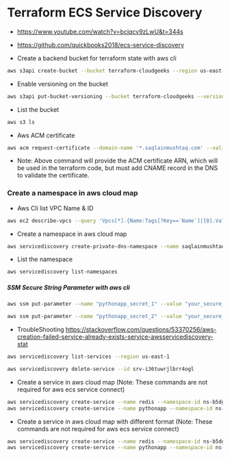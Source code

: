# Terraform ECS Service Discovery

- https://www.youtube.com/watch?v=bcjqcv9zLwU&t=344s
  
- https://github.com/quickbooks2018/ecs-service-discovery
  
- Create a backend bucket for terraform state with aws cli
```bash
aws s3api create-bucket --bucket terraform-cloudgeeks --region us-east-1
```

- Enable versioning on the bucket
```bash
aws s3api put-bucket-versioning --bucket terraform-cloudgeeks --versioning-configuration Status=Enabled
```

- List the bucket
```bash
aws s3 ls
```

- Aws ACM certificate
```bash
aws acm request-certificate --domain-name '*.saqlainmushtaq.com' --validation-method DNS --subject-alternative-names saqlainmushtaq.com
```

- Note: Above command will provide the ACM certificate ARN, which will be used in the terraform code, but must add CNAME record in the DNS to validate the certificate.

### Create a namespace in aws cloud map

- Aws Cli list VPC Name & ID
```bash
aws ec2 describe-vpcs --query 'Vpcs[*].{Name:Tags[?Key==`Name`]|[0].Value, VpcId:VpcId}' --output table
```
- Create a namespace in aws cloud map
```bash
aws servicediscovery create-private-dns-namespace --name saqlainmushtaq.com --vpc vpc-0ca3113bbd47d9eb0 --region us-east-1
```

- List the namespace
```bash
aws servicediscovery list-namespaces
```

##### SSM Secure String Parameter with aws cli
```bash
aws ssm put-parameter --name "pythonapp_secret_1" --value "your_secure_value" --type SecureString
```
```bash
aws ssm put-parameter --name "pythonapp_secret_2" --value "your_secure_value" --type SecureString
```

- TroubleShooting https://stackoverflow.com/questions/53370256/aws-creation-failed-service-already-exists-service-awsservicediscovery-stat
```bash
aws servicediscovery list-services --region us-east-1
```
```bash
aws servicediscovery delete-service --id srv-i36tuwrjlbrr4ogl
```

- Create a service in aws cloud map (Note: These commands are not required for aws ecs service connect)
```bash
aws servicediscovery create-service --name redis --namespace-id ns-b5dgvb5y7cbssha5 --dns-config 'NamespaceId=ns-b5dgvb5y7cbssha5,DnsRecords=[{Type=A,TTL=10}]'
aws servicediscovery create-service --name pythonapp --namespace-id ns-b5dgvb5y7cbssha5 --dns-config 'NamespaceId=ns-b5dgvb5y7cbssha5,DnsRecords=[{Type=A,TTL=10}]'
```

- Create a service in aws cloud map with different format (Note: These commands are not required for aws ecs service connect)
```bash
aws servicediscovery create-service --name redis --namespace-id ns-b5dgvb5y7cbssha5 --dns-config '{"NamespaceId": "ns-b5dgvb5y7cbssha5", "DnsRecords": [{"Type": "A", "TTL": 10}]}'
aws servicediscovery create-service --name pythonapp --namespace-id ns-b5dgvb5y7cbssha5 --dns-config '{"NamespaceId": "ns-b5dgvb5y7cbssha5", "DnsRecords": [{"Type": "A", "TTL": 10}]}'
```